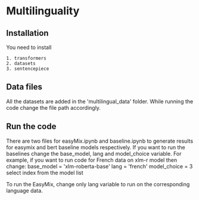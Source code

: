 
# Multilinguality

## Installation

You need to install

    1. transformers
    2. datasets
    3. sentencepiece

## Data files
All the datasets are added in the 'multilingual_data' folder. While running the code change the file path accordingly.

## Run the code
There are two files for easyMix.ipynb and baseline.ipynb to generate results for easymix and bert baseline models respectively.
If you want to run the baselines change the base_model, lang and model_choice variable. For example,
if you want to run code for French data on xlm-r model then change:
base_model = 'xlm-roberta-base'
lang = 'french'
model_choice = 3 select index from the model list

To run the EasyMix, change only lang variable to run on the corresponding language data.
